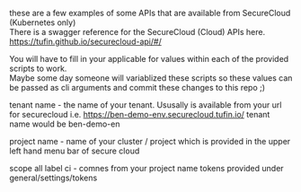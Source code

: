 these are a few examples of some APIs that are available from SecureCloud (Kubernetes only)   
There is a swagger reference for the SecureCloud (Cloud) APIs here.  https://tufin.github.io/securecloud-api/#/

You will have to fill in your applicable for values within each of the provided scripts to work.  
Maybe some day someone will variablized these scripts so these values can be passed as cli arguments and commit these changes to this repo ;) 

tenant name - the name of your tenant.  Ususally is available from your url for securecloud i.e. https://ben-demo-env.securecloud.tufin.io/ tenant name would be ben-demo-en

project name - name of your cluster / project which is provided in the upper left hand menu bar of secure cloud

scope all label ci   -  comnes from your project name tokens provided under general/settings/tokens
